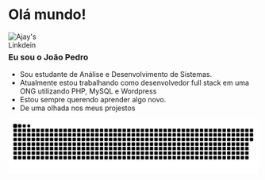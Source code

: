 # Olá mundo!
<a href="https://www.linkedin.com/in/joao-capoani/">
  <img align="left" alt="Ajay's Linkdein" width="100px" src="https://img.shields.io/badge/LinkedIn-0077B5?style=for-the-badge&logo=linkedin&logoColor=white" />
</a>
<br />

### Eu sou o João Pedro
- Sou estudante de Análise e Desenvolvimento de Sistemas.
- Atualmente estou trabalhando como desenvolvedor full stack em uma ONG utilizando PHP, MySQL e Wordpress
- Estou sempre querendo aprender algo novo.
- De uma olhada nos meus projestos

![Snake animation](https://github.com/JoaoCapoAlm/JoaoCapoAlm/blob/output/github-contribution-grid-snake.svg)
